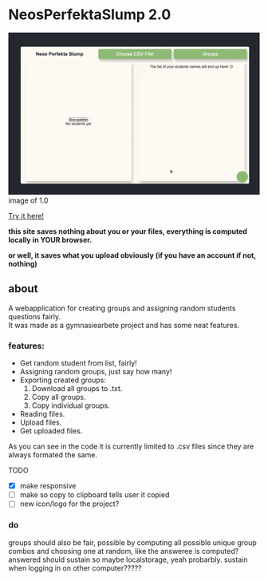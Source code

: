 # NeosPerfektaSlump 2.0

<img src="misc/demoCompressed.gif">
image of 1.0

[Try it here!](https://www.neoishere.com)

**this site saves nothing about you or your files, everything is computed locally in YOUR browser.**

**or well, it saves what you upload obviously (if you have an account if not, nothing)**

## about

A webapplication for creating groups and assigning random students questions fairly.<br>
It was made as a gymnasiearbete project and has some neat features.

### features:
* Get random student from list, fairly!
* Assigning random groups, just say how many!
* Exporting created groups:
    1. Download all groups to .txt.
    2. Copy all groups.
    3. Copy individual groups.
* Reading files.
* Upload files.
* Get uploaded files.

As you can see in the code it is currently limited to .csv files since they are always formated
the same.

TODO
- [x] make responsive
- [ ] make so copy to clipboard tells user it copied 
- [ ] new icon/logo for the project?

### do

groups should also be fair, possible by computing all possible unique group combos and choosing one at random, like the answeree is computed?
answered should sustain so maybe localstorage, yeah probarbly.
sustain when logging in on other computer????? 
